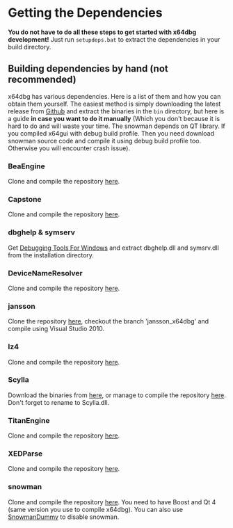 # Getting the Dependencies

**You do not have to do all these steps to get started with x64dbg development!** Just run `setupdeps.bat` to extract the dependencies in your build directory.

## Building dependencies by hand (not recommended)

x64dbg has various dependencies. Here is a list of them and how you can obtain them yourself. The easiest method is simply downloading the latest release from [Github](https://releases.x64dbg.com) and extract the binaries in the `bin` directory, but here is a guide **in case you want to do it manually** (Which you don't because it is hard to do and will waste your time. The snowman depends on QT library. If you compiled x64gui with debug build profile. Then you need download snowman source code and compile it using debug build profile too. Otherwise you will encounter crash issue).

### BeaEngine
Clone and compile the repository [here](https://bitbucket.org/mrexodia/beaengine).

### Capstone
Clone and compile the repository [here](https://github.com/aquynh/capstone).

### dbghelp & symserv
Get [Debugging Tools For Windows](https://go.microsoft.com/fwlink/p/?linkid=84137) and extract dbghelp.dll and symsrv.dll from the installation directory.

### DeviceNameResolver
Clone and compile the repository [here](https://bitbucket.org/mrexodia/devicenameresolver).

### jansson
Clone the repository [here](https://bitbucket.org/mrexodia/jansson), checkout the branch 'jansson_x64dbg' and compile using Visual Studio 2010.

### lz4
Clone and compile the repository [here](https://bitbucket.org/mrexodia/lz4).

### Scylla
Download the binaries from [here](https://tuts4you.com/download.php?view.3503), or manage to compile the repository [here](https://github.com/NtQuery/Scylla). Don't forget to rename to Scylla.dll.

### TitanEngine
Clone and compile the repository [here](https://bitbucket.org/titanengineupdate/titanengine-update).

### XEDParse
Clone and compile the repository [here](https://bitbucket.org/mrexodia/xedparse).

### snowman
Clone and compile the repository [here](https://github.com/x64dbg/snowman). You need to have Boost and Qt 4 (same version you use to compile x64dbg). You can also use [SnowmanDummy](https://github.com/x64dbg/SnowmanDummy) to disable snowman.